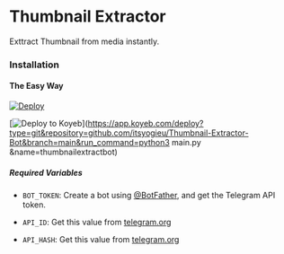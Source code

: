 # Thumbnail Extractor
Exttract Thumbnail from media instantly.
### Installation

#### The Easy Way

[![Deploy](https://www.herokucdn.com/deploy/button.svg)](https://heroku.com/deploy)


[![Deploy to Koyeb](https://www.koyeb.com/static/images/deploy/button.svg)](https://app.koyeb.com/deploy?type=git&repository=github.com/itsyogieu/Thumbnail-Extractor-Bot&branch=main&run_command=python3 main.py &name=thumbnailextractbot)






##### Required Variables

* `BOT_TOKEN`: Create a bot using [@BotFather](https://telegram.dog/BotFather), and get the Telegram API token.

* `API_ID`: Get this value from [telegram.org](https://my.telegram.org/apps)
* `API_HASH`: Get this value from [telegram.org](https://my.telegram.org/apps)
